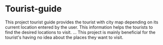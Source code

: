 # Tourist-guide
This project tourist guide provides the tourist with city map depending on its current location entered by the user. This information helps the tourists to find the desired locations to visit. ... This project is mainly beneficial for the tourist's having no idea about the places they want to visit.
